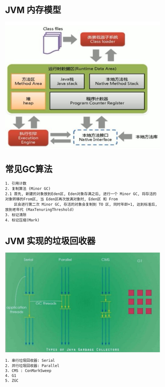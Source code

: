 # JVM 内存模型

![内存模型](./images/20210302094652.jpg)

# 常见GC算法

```
1. 引用计数
2. 复制算法 (Minor GC)
2.1 首先, 新建的对象放到Eden区, Eden对象存满之后, 进行一个 Minor GC, 将存活的对象转移的From区, 当 Eden区再次放满对象时, Eden区 和 From
    区会进行第二次 Minor GC, 存活的对象会复制到 TO 区, 同时年龄+1, 达到标准后, 放到老年代 (MaxTenuringThreshold)
3. 标记清除
4. 标记压缩(Mark)
```

# JVM 实现的垃圾回收器

![垃圾回收器](./images/20210302101230.jpg)

```
1. 串行垃圾回收器: Serial
2. 并行垃圾回收器: Parallel
3. CMS : ConMarkSweep
4. G1
5. ZGC
```





